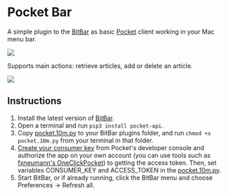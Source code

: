 # Pocket Bar

A simple plugin to the [BitBar](https://getbitbar.com/) as basic [Pocket](https://getpocket.com/) client working in your Mac menu bar.

![](https://i.imgur.com/xxtHqaW.png)

Supports main actions: retrieve articles, add or delete an article.

![](https://i.imgur.com/JAcw7IY.png)

## Instructions

1. Install the latest version of [BitBar](https://github.com/matryer/bitbar/releases/latest).
2. Open a terminal and run `pip3 install pocket-api`.
3. Copy [pocket.10m.py](pocket.10m.py) to your BitBar plugins folder, and run `chmod +x pocket.10m.py` from your terminal in that folder.
4. [Create your consumer key](https://getpocket.com/developer/apps/new) from Pocket's developer console and authorize the app on your own account (you can use tools such as [fxneumann's OneClickPocket](http://reader.fxneumann.de/plugins/oneclickpocket/auth.php)) to getting the access token. Then, set variables CONSUMER_KEY and ACCESS_TOKEN in the [pocket.10m.py](pocket.10m.py).
6. Start BitBar, or if already running, click the BitBar menu and choose Preferences -> Refresh all.
